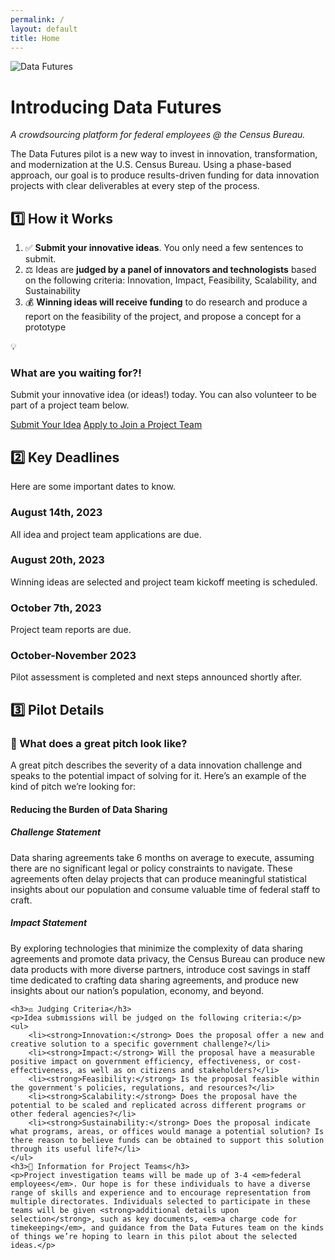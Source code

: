 ```yaml
---
permalink: /
layout: default
title: Home
---
```

<img src="{{ site.baseurl }}/assets/img/data-futures-logo.png" alt="Data Futures" class="site-logo">
<h1 class="site-page-title">Introducing Data Futures</h1>
<p class="site-page-subtitle"><em>A crowdsourcing platform for federal employees @ the Census Bureau.</em></p>
<p>
	The Data Futures pilot is a new way to invest in innovation, transformation, and modernization at the U.S. Census Bureau. Using a phase-based approach, our goal is to produce results-driven funding for data innovation projects with clear deliverables at every step of the process.
</p>
<section id="section-how-it-works">
	<h2>1️⃣ How it Works</h2>
	<ol>
		<li>✅ <strong>Submit your innovative ideas</strong>. You only need a few sentences to submit.</li>
		<li>⚖️ Ideas are <strong>judged by a panel of innovators and technologists</strong> based on the following criteria: Innovation, Impact, Feasibility, Scalability, and Sustainability</li>
		<li>💰 <strong>Winning ideas will receive funding</strong> to do research and produce a report on the feasibility of the project, and propose a concept for a prototype</li>
	</ol>
	<div class="cta-container grid-container">
		<div class="col emoji-col">💡</div>
		<div class="col">
			<h3>What are you waiting for?!</h3>
			<p>Submit your innovative idea (or ideas!) today. You can also volunteer to be part of a project team below.</p>
			<a class="button" href="https://airtable.com/appbHalGlnbgesWMy/shrVFf5AOiYfseJ0m" target="_blank">Submit Your Idea</a>
			<a class="button" href="https://airtable.com/appbHalGlnbgesWMy/shrJR9AAOjchxQLlP" target="_blank">Apply to Join a Project Team</a>
		</div>
	</div>
</section>
<section class="section-deadlines" id="section-deadlines">
	<div class="grid-container">
		<div class="col">
			<h2>2️⃣ Key Deadlines</h2>
			<p>Here are some important dates to know.</p>
		</div>
		<div class="col">
			<div class="milestone">
				<h3>August 14th, 2023</h3>
				<p>All idea and project team applications are due.</p>
			</div>
			<div class="milestone">
				<h3>August 20th, 2023</h3>
				<p>Winning ideas are selected and project team kickoff meeting is scheduled.</p>
			</div>
			<div class="milestone">
				<h3>October 7th, 2023</h3>
				<p>Project team reports are due.</p>
			</div>
			<div class="milestone">
				<h3>October-November 2023</h3>
				<p>Pilot assessment is completed and next steps announced shortly after.</p>
			</div>
		</div>
	</div>
</section>
<section class="pilot-details">
	<h2>3️⃣ Pilot Details</h2>
	<h3>🔎 What does a great pitch look like?</h3>
	<p>
		A great pitch describes the severity of a data innovation challenge and speaks to the potential impact
		of solving for it. Here’s an example of the kind of pitch we’re looking for:
	</p>
	<div class="example-pitch">
		<h4>Reducing the Burden of Data Sharing</h4>
		<h5>Challenge Statement</h5>
		<p>
			Data sharing agreements take 6 months on average to execute, assuming there are no significant legal 
			or policy constraints to navigate. These agreements often delay projects that can produce meaningful 
			statistical insights about our population and consume valuable time of federal staff to craft. 
		</p>
		<h5>Impact Statement</h5>
		<p>
			By exploring technologies that minimize the complexity of data sharing agreements and promote 
			data privacy, the Census Bureau can produce new data products with more diverse partners, 
			introduce cost savings in staff time dedicated to crafting data sharing agreements, and produce 
			new insights about our nation’s population, economy, and beyond.
		</p>
	</div>

	<h3>⚖️ Judging Criteria</h3>
	<p>Idea submissions will be judged on the following criteria:</p>
	<ul>
		<li><strong>Innovation:</strong> Does the proposal offer a new and creative solution to a specific government challenge?</li>
		<li><strong>Impact:</strong> Will the proposal have a measurable positive impact on government efficiency, effectiveness, or cost-effectiveness, as well as on citizens and stakeholders?</li>
		<li><strong>Feasibility:</strong> Is the proposal feasible within the government's policies, regulations, and resources?</li>
		<li><strong>Scalability:</strong> Does the proposal have the potential to be scaled and replicated across different programs or other federal agencies?</li>
		<li><strong>Sustainability:</strong> Does the proposal indicate what programs, areas, or offices would manage a potential solution? Is there reason to believe funds can be obtained to support this solution through its useful life?</li>
	</ul>
	<h3>🚀 Information for Project Teams</h3>
	<p>Project investigation teams will be made up of 3-4 <em>federal employees</em>. Our hope is for these individuals to have a diverse range of skills and experience and to encourage representation from multiple directorates. Individuals selected to participate in these teams will be given <strong>additional details upon selection</strong>, such as key documents, <em>a charge code for timekeeping</em>, and guidance from the Data Futures team on the kinds of things we’re hoping to learn in this pilot about the selected ideas.</p>
</section>